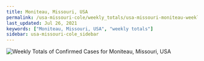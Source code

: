 ```yaml
---
title: Moniteau, Missouri, USA
permalink: /usa-missouri-cole/weekly_totals/usa-missouri-moniteau-weekly_totals.html
last_updated: Jul 26, 2021
keywords: ["Moniteau, Missouri, USA", "weekly totals"]
sidebar: usa-missouri-cole_sidebar
---
```


![Weekly Totals of Confirmed Cases for Moniteau, Missouri, USA](/covid_tracker/images/graphs/usa-missouri-moniteau-weekly_totals_graph.png)

